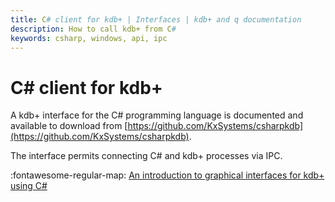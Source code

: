 ```yaml
---
title: C# client for kdb+ | Interfaces | kdb+ and q documentation
description: How to call kdb+ from C#
keywords: csharp, windows, api, ipc
---
```


# C# client for kdb+

A kdb+ interface for the C# programming language is documented and available to download from [https://github.com/KxSystems/csharpkdb](https://github.com/KxSystems/csharpkdb).

The interface permits connecting C# and kdb+ processes via IPC.

:fontawesome-regular-map:
[An introduction to graphical interfaces for kdb+ using C#](../wp/gui/index.md)
